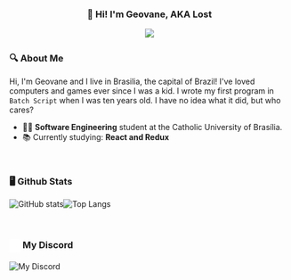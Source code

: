 <a>
  <h3 align=center>
    👋 Hi! I'm Geovane, AKA Lost
  </h3>
  <div align="center">
    <a href="https://discord.com/users/437249534096048130"><img
        src="https://img.shields.io/badge/Discord-7289DA?style=for-the-badge&logo=discord&logoColor=white">
    </a>
  </div>
</a>

### 🔍 About Me
Hi, I'm Geovane and I live in Brasilia, the capital of Brazil! I've loved computers and games ever since I was a
kid. I wrote my first program in `Batch Script` when I was ten years old. I have no idea what it did, but who cares?

- 👨‍🎓 **Software Engineering** student at the Catholic University of Brasília.
- 📚 Currently studying: **React and Redux**

&nbsp;
### 🖥 Github Stats
![GitHub
stats](https://github-readme-stats.vercel.app/api?username=0LostConnection&show_icons=true&theme=midnight-purple&bg_color=0D1117)![Top
Langs](https://github-readme-stats.vercel.app/api/top-langs/?username=0LostConnection&layout=compact&theme=midnight-purple&bg_color=0D1117)

<!--- <div style="display: inline_block"><br>
  <img align="center" alt="Lost-JS" height="30" width="40" src="https://raw.githubusercontent.com/devicons/devicon/master/icons/javascript/javascript-plain.svg">
  <img align="center" alt="Lost-Python" height="30" width="40" src="https://raw.githubusercontent.com/devicons/devicon/master/icons/python/python-original.svg">
</div> --->

&nbsp;
### <img src="discord.svg" width="20" height="25" align="center" /> My Discord
<!--- ![Discord Banner](https://discord.c99.nl/widget/theme-1/437249534096048130.png) --->
![My Discord](https://discord-readme-badge.vercel.app/api?id=437249534096048130)